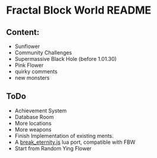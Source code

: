 # Fractal Block World README

## Content:

- Sunflower
- Community Challenges
- Supermassive Black Hole (before 1.01.30)
- Pink Flower
- quirky comments
- new monsters

## ToDo 
- Achievement System
- Database Room
- More locations
- More weapons
- Finish Implementation of existing ments.
- A [break_eternity.js](https://github.com/Patashu/break_eternity.js/) lua port, compatible with FBW
- Start from Random Ying Flower